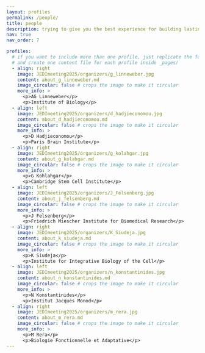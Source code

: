 ```yaml
---
layout: profiles
permalink: /people/
title: people
description: trying to give you the best experience for building lasting networks
nav: true
nav_order: 7

profiles:
  # if you want to include more than one profile, just replicate the following block
  # and create one content file for each profile inside _pages/
  - align: right
    image: JEDImeeting2025/organizers/g_linneweber.jpg
    content: about_g_linneweber.md
    image_circular: false # crops the image to make it circular
    more_info: >
      <p>AG Linneweber</p>
      <p>Institute of Biology</p>
  - align: left
    image: JEDImeeting2025/organizers/d_hadjieconomou.jpg
    content: about_d_hadjieconomou.md
    image_circular: false # crops the image to make it circular
    more_info: >
      <p>D Hadjieconomou</p>
      <p>Paris Brain Institute</p>
  - align: right
    image: JEDImeeting2025/organizers/g_kolahgar.jpg
    content: about_g_kolahgar.md
    image_circular: false # crops the image to make it circular
    more_info: >
      <p>G Kohlahgar</p>
      <p>Cambridge Stem Cell Institute</p>
  - align: left
    image: JEDImeeting2025/organizers/J_Felsenberg.jpg
    content: about_j_felsenberg.md
    image_circular: false # crops the image to make it circular
    more_info: >
      <p>J Felsenberg</p>
      <p>Friedrich Miescher Institute for Biomedical Research</p>
  - align: right
    image: JEDImeeting2025/organizers/K_Siudeja.jpg
    content: about_k_siudeja.md
    image_circular: false # crops the image to make it circular
    more_info: >
      <p>K Siudeja</p>
      <p>Institute for Integrative Biology of the Cell</p>
  - align: left
    image: JEDImeeting2025/organizers/n_konstantinides.jpg
    content: about_n_konstantinides.md
    image_circular: false # crops the image to make it circular
    more_info: >
      <p>N Konstantinides</p>
      <p>Institut Jacques Monod</p>
  - align: right
    image: JEDImeeting2025/organizers/m_rera.jpg
    content: about_m_rera.md
    image_circular: false # crops the image to make it circular
    more_info: >
      <p>M Rera</p>
      <p>Biologie Fonctionnelle et Adaptative</p>
---
```

